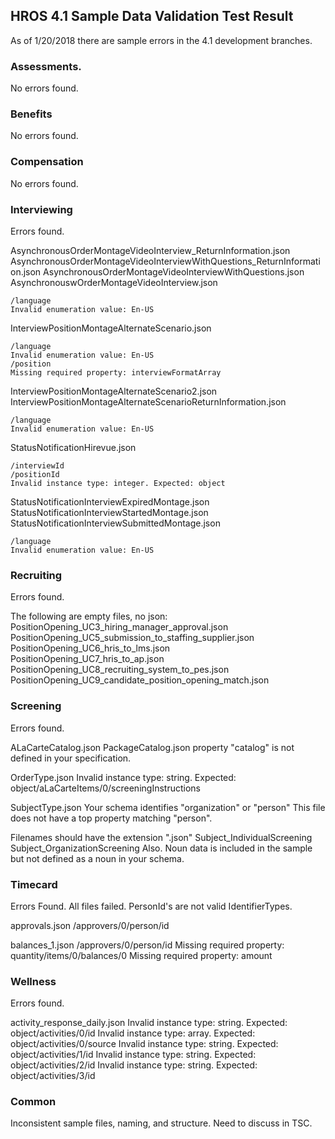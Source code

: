 ## HROS 4.1 Sample Data Validation Test Result
As of 1/20/2018 there are sample errors in the 4.1 development branches.


### Assessments.
No errors found.

### Benefits
No errors found.

### Compensation
No errors found.

### Interviewing
Errors found.

AsynchronousOrderMontageVideoInterview_ReturnInformation.json
AsynchronousOrderMontageVideoInterviewWithQuestions_ReturnInformation.json
AsynchronousOrderMontageVideoInterviewWithQuestions.json
AsynchronouswOrderMontageVideoInterview.json
```
/language
Invalid enumeration value: En-US
```

InterviewPositionMontageAlternateScenario.json
```
/language
Invalid enumeration value: En-US
/position
Missing required property: interviewFormatArray
```

InterviewPositionMontageAlternateScenario2.json
InterviewPositionMontageAlternateScenarioReturnInformation.json
```
/language
Invalid enumeration value: En-US
```

StatusNotificationHirevue.json
```
/interviewId
/positionId
Invalid instance type: integer. Expected: object
```

StatusNotificationInterviewExpiredMontage.json
StatusNotificationInterviewStartedMontage.json
StatusNotificationInterviewSubmittedMontage.json
```
/language
Invalid enumeration value: En-US
```


### Recruiting
Errors found.

The following are empty files, no json:
PositionOpening_UC3_hiring_manager_approval.json
PositionOpening_UC5_submission_to_staffing_supplier.json
PositionOpening_UC6_hris_to_lms.json
PositionOpening_UC7_hris_to_ap.json
PositionOpening_UC8_recruiting_system_to_pes.json
PositionOpening_UC9_candidate_position_opening_match.json


### Screening
Errors found.

ALaCarteCatalog.json
PackageCatalog.json
property "catalog" is not defined in your specification.


OrderType.json
Invalid instance type: string. Expected: object/aLaCarteItems/0/screeningInstructions


SubjectType.json
Your schema identifies "organization" or "person"
This file does not have a top property matching "person".

Filenames should have the extension ".json"
Subject_IndividualScreening
Subject_OrganizationScreening
Also. Noun data is included in the sample but not defined as a noun in your schema.


### Timecard
Errors Found.
All files failed. PersonId's are not valid IdentifierTypes.

approvals.json
/approvers/0/person/id

balances_1.json
/approvers/0/person/id
Missing required property: quantity/items/0/balances/0
Missing required property: amount


### Wellness
Errors found.

activity_response_daily.json
Invalid instance type: string. Expected: object/activities/0/id
Invalid instance type: array. Expected: object/activities/0/source
Invalid instance type: string. Expected: object/activities/1/id
Invalid instance type: string. Expected: object/activities/2/id
Invalid instance type: string. Expected: object/activities/3/id


### Common
Inconsistent sample files, naming, and structure.
Need to discuss in TSC.
